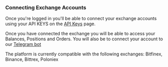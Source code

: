 ### Connecting Exchange Accounts

Once you're logged in you'll be able to connect your exchange accounts using
your API KEYS on the [API Keys](https://aluna.social/my/account/api_keys) page.

Once you have connected the exchange you will be able to access your Balances,
Positions and Orders. You will also be to connect your account to our [Telegram bot](../bot/intro.md)

The platform is currently compatible with the following exchanges: Bitfinex, Binance, Bittrex, Poloniex
